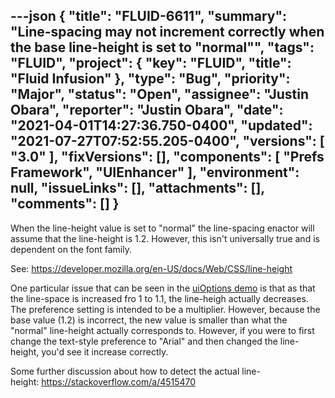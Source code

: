 ---json
{
  "title": "FLUID-6611",
  "summary": "Line-spacing may not increment correctly when the base line-height is set to \"normal\"",
  "tags": "FLUID",
  "project": {
    "key": "FLUID",
    "title": "Fluid Infusion"
  },
  "type": "Bug",
  "priority": "Major",
  "status": "Open",
  "assignee": "Justin Obara",
  "reporter": "Justin Obara",
  "date": "2021-04-01T14:27:36.750-0400",
  "updated": "2021-07-27T07:52:55.205-0400",
  "versions": [
    "3.0"
  ],
  "fixVersions": [],
  "components": [
    "Prefs Framework",
    "UIEnhancer"
  ],
  "environment": null,
  "issueLinks": [],
  "attachments": [],
  "comments": []
}
---
When the line-height value is set to "normal" the line-spacing enactor will assume that the line-height is 1.2. However, this isn't universally true and is dependent on the font family. 

See: <https://developer.mozilla.org/en-US/docs/Web/CSS/line-height>

One particular issue that can be seen in the [uiOptions demo](https://build-infusion.fluidproject.org/demos/uioptions/) is that as that the line-space is increased fro 1 to 1.1, the line-heigh actually decreases. The preference setting is intended to be a multiplier. However, because the base value (1.2) is incorrect, the new value is smaller than what the "normal" line-height actually corresponds to. However, if you were to first change the text-style preference to "Arial" and then changed the line-height, you'd see it increase correctly. 

Some further discussion about how to detect the actual line-height: <https://stackoverflow.com/a/4515470>

        